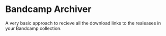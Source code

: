 # Bandcamp Archiver

A very basic approach to recieve all the download links to the realeases in your Bandcamp collection.